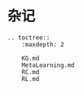 # 杂记

```eval_rst
.. toctree::
    :maxdepth: 2

    KG.md
    MetaLearning.md
    RC.md
    RL.md
```